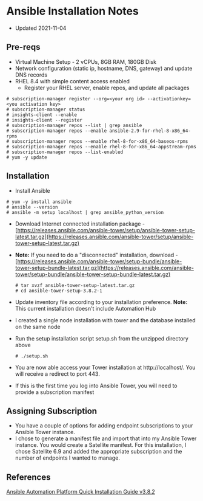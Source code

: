 # Ansible Installation Notes
- Updated 2021-11-04

## Pre-reqs
- Virtual Machine Setup - 2 vCPUs, 8GB RAM, 180GB Disk
- Network configuration (static ip, hostname, DNS, gateway) and update DNS records
- RHEL 8.4 with simple content access enabled
  - Register your RHEL server, enable repos, and update all packages
 ```
 # subscription-manager register --org=<your org id> --activationkey=<you activation key>
 # subscription-manager status
 # insights-client --enable
 # insights-client --register
 # subscription-manager repos --list | grep ansible
 # subscription-manager repos --enable ansible-2.9-for-rhel-8-x86_64-rpms
 # subscription-manager repos --enable rhel-8-for-x86_64-baseos-rpms
 # subscription-manager repos --enable rhel-8-for-x86_64-appstream-rpms
 # subscription-manager repos --list-enabled
 # yum -y update 
```

## Installation
- Install Ansible
```
# yum -y install ansible
# ansible --version
# ansible -m setup localhost | grep ansible_python_version
```


- Download Internet connected installation package - [https://releases.ansible.com/ansible-tower/setup/ansible-tower-setup-latest.tar.gz](https://releases.ansible.com/ansible-tower/setup/ansible-tower-setup-latest.tar.gz)
- **Note:** If you need to do a "disconnected" installation, download - [https://releases.ansible.com/ansible-tower/setup-bundle/ansible-tower-setup-bundle-latest.tar.gz](https://releases.ansible.com/ansible-tower/setup-bundle/ansible-tower-setup-bundle-latest.tar.gz)

      # tar xvzf ansible-tower-setup-latest.tar.gz
      # cd ansible-tower-setup-3.8.2-1
      
      
- Update inventory file according to your installation preference. **Note:** This current installation doesn't include Automation Hub
- I created a single node installation with tower and the database installed on the same node
- Run the setup installation script setup.sh from the unzipped directory above

      # ./setup.sh
      
- You are now able access your Tower installation at http://localhost/.  You will receive a redirect to port 443.  
- If this is the first time you log into Ansible Tower, you will need to provide a subscription manifest

## Assigning Subscription
- You have a couple of options for adding endpoint subscriptions to your Ansible Tower instance.
- I chose to generate a manifest file and import that into my Ansible Tower instance.  You would create a Satellite manifest.  For this installation, I chose Satellite 6.9 and added the appropriate subscription and the number of endpoints I wanted to manage.

## References
[Ansible Automation Platform Quick Installation Guide v3.8.2](https://docs.ansible.com/ansible-tower/latest/html/quickinstall/index.html)

 
